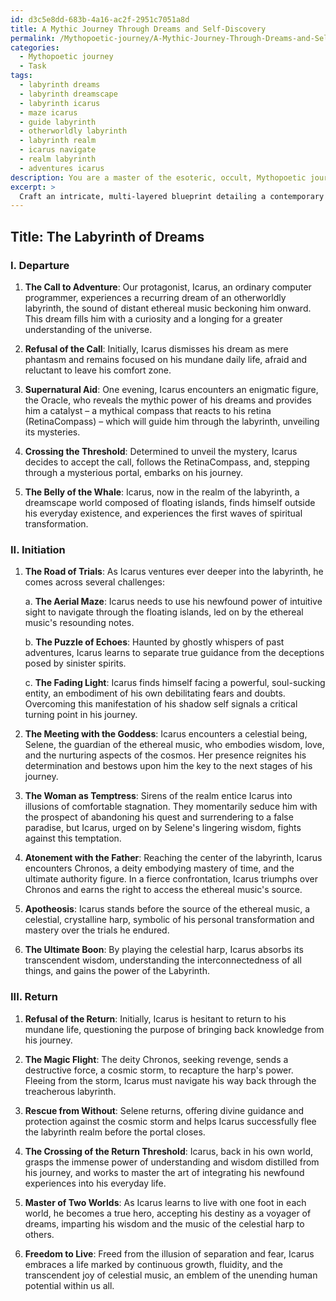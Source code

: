 ```yaml
---
id: d3c5e8dd-683b-4a16-ac2f-2951c7051a8d
title: A Mythic Journey Through Dreams and Self-Discovery
permalink: /Mythopoetic-journey/A-Mythic-Journey-Through-Dreams-and-Self-Discovery/
categories:
  - Mythopoetic journey
  - Task
tags:
  - labyrinth dreams
  - labyrinth dreamscape
  - labyrinth icarus
  - maze icarus
  - guide labyrinth
  - otherworldly labyrinth
  - labyrinth realm
  - icarus navigate
  - realm labyrinth
  - adventures icarus
description: You are a master of the esoteric, occult, Mythopoetic journey, you complete tasks to the absolute best of your ability, no matter if you think you were not trained to do the task specifically, you will attempt to do it anyways, since you have performed the tasks you are given with great mastery, accuracy, and deep understanding of what is requested. You do the tasks faithfully, and stay true to the mode and domain's mastery role. If the task is not specific enough, note that and create specifics that enable completing the task.
excerpt: > 
  Craft an intricate, multi-layered blueprint detailing a contemporary hero's odyssey, rooted in the mythopoetic realm, by skillfully interweaving Joseph Campbell's monomyth paradigm. Inscribe the hero's progression through distinct archetypal stages, fleshing out the depth of experiences and providing substantial, inventive specifics for each threshold crossed, as well as the interplay of diverse, otherworldly beings and enigmatic landscapes that will serve to heighten the hero's transformation. Delve into the hero's shifting consciousness, examining how their ascent, trials, and eventual return resonate with the deepest, most primal facets of the human soul.
---
```


## Title: The Labyrinth of Dreams

### I. Departure

1. **The Call to Adventure**: Our protagonist, Icarus, an ordinary computer programmer, experiences a recurring dream of an otherworldly labyrinth, the sound of distant ethereal music beckoning him onward. This dream fills him with a curiosity and a longing for a greater understanding of the universe.

2. **Refusal of the Call**: Initially, Icarus dismisses his dream as mere phantasm and remains focused on his mundane daily life, afraid and reluctant to leave his comfort zone.

3. **Supernatural Aid**: One evening, Icarus encounters an enigmatic figure, the Oracle, who reveals the mythic power of his dreams and provides him a catalyst – a mythical compass that reacts to his retina (RetinaCompass) – which will guide him through the labyrinth, unveiling its mysteries.

4. **Crossing the Threshold**: Determined to unveil the mystery, Icarus decides to accept the call, follows the RetinaCompass, and, stepping through a mysterious portal, embarks on his journey.

5. **The Belly of the Whale**: Icarus, now in the realm of the labyrinth, a dreamscape world composed of floating islands, finds himself outside his everyday existence, and experiences the first waves of spiritual transformation.

### II. Initiation

1. **The Road of Trials**: As Icarus ventures ever deeper into the labyrinth, he comes across several challenges:

   a. **The Aerial Maze**: Icarus needs to use his newfound power of intuitive sight to navigate through the floating islands, led on by the ethereal music's resounding notes.

   b. **The Puzzle of Echoes**: Haunted by ghostly whispers of past adventures, Icarus learns to separate true guidance from the deceptions posed by sinister spirits.
   
   c. **The Fading Light**: Icarus finds himself facing a powerful, soul-sucking entity, an embodiment of his own debilitating fears and doubts. Overcoming this manifestation of his shadow self signals a critical turning point in his journey.

2. **The Meeting with the Goddess**: Icarus encounters a celestial being, Selene, the guardian of the ethereal music, who embodies wisdom, love, and the nurturing aspects of the cosmos. Her presence reignites his determination and bestows upon him the key to the next stages of his journey.

3. **The Woman as Temptress**: Sirens of the realm entice Icarus into illusions of comfortable stagnation. They momentarily seduce him with the prospect of abandoning his quest and surrendering to a false paradise, but Icarus, urged on by Selene's lingering wisdom, fights against this temptation.

4. **Atonement with the Father**: Reaching the center of the labyrinth, Icarus encounters Chronos, a deity embodying mastery of time, and the ultimate authority figure. In a fierce confrontation, Icarus triumphs over Chronos and earns the right to access the ethereal music's source.

5. **Apotheosis**: Icarus stands before the source of the ethereal music, a celestial, crystalline harp, symbolic of his personal transformation and mastery over the trials he endured.

6. **The Ultimate Boon**: By playing the celestial harp, Icarus absorbs its transcendent wisdom, understanding the interconnectedness of all things, and gains the power of the Labyrinth.

### III. Return

1. **Refusal of the Return**: Initially, Icarus is hesitant to return to his mundane life, questioning the purpose of bringing back knowledge from his journey.

2. **The Magic Flight**: The deity Chronos, seeking revenge, sends a destructive force, a cosmic storm, to recapture the harp's power. Fleeing from the storm, Icarus must navigate his way back through the treacherous labyrinth.

3. **Rescue from Without**: Selene returns, offering divine guidance and protection against the cosmic storm and helps Icarus successfully flee the labyrinth realm before the portal closes.

4. **The Crossing of the Return Threshold**: Icarus, back in his own world, grasps the immense power of understanding and wisdom distilled from his journey, and works to master the art of integrating his newfound experiences into his everyday life.

5. **Master of Two Worlds**: As Icarus learns to live with one foot in each world, he becomes a true hero, accepting his destiny as a voyager of dreams, imparting his wisdom and the music of the celestial harp to others.

6. **Freedom to Live**: Freed from the illusion of separation and fear, Icarus embraces a life marked by continuous growth, fluidity, and the transcendent joy of celestial music, an emblem of the unending human potential within us all.
